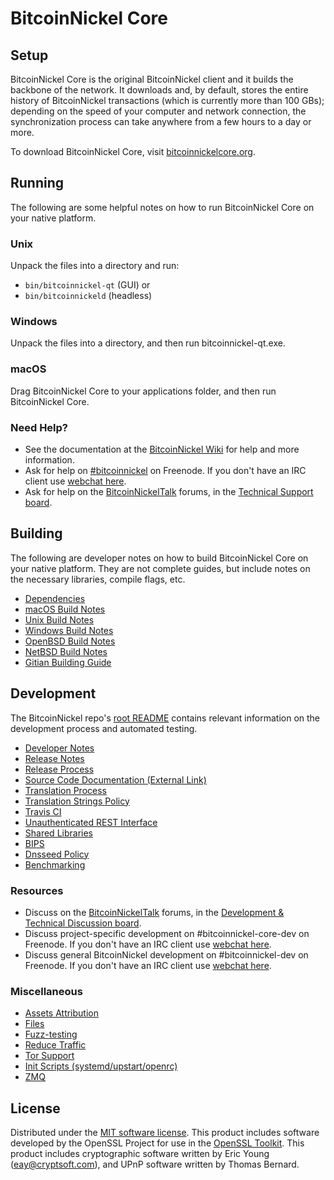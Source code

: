 BitcoinNickel Core
=============

Setup
---------------------
BitcoinNickel Core is the original BitcoinNickel client and it builds the backbone of the network. It downloads and, by default, stores the entire history of BitcoinNickel transactions (which is currently more than 100 GBs); depending on the speed of your computer and network connection, the synchronization process can take anywhere from a few hours to a day or more.

To download BitcoinNickel Core, visit [bitcoinnickelcore.org](https://bitcoinnickelcore.org/en/releases/).

Running
---------------------
The following are some helpful notes on how to run BitcoinNickel Core on your native platform.

### Unix

Unpack the files into a directory and run:

- `bin/bitcoinnickel-qt` (GUI) or
- `bin/bitcoinnickeld` (headless)

### Windows

Unpack the files into a directory, and then run bitcoinnickel-qt.exe.

### macOS

Drag BitcoinNickel Core to your applications folder, and then run BitcoinNickel Core.

### Need Help?

* See the documentation at the [BitcoinNickel Wiki](https://en.bitcoinnickel.it/wiki/Main_Page)
for help and more information.
* Ask for help on [#bitcoinnickel](http://webchat.freenode.net?channels=bitcoinnickel) on Freenode. If you don't have an IRC client use [webchat here](http://webchat.freenode.net?channels=bitcoinnickel).
* Ask for help on the [BitcoinNickelTalk](https://bitcoinnickeltalk.org/) forums, in the [Technical Support board](https://bitcoinnickeltalk.org/index.php?board=4.0).

Building
---------------------
The following are developer notes on how to build BitcoinNickel Core on your native platform. They are not complete guides, but include notes on the necessary libraries, compile flags, etc.

- [Dependencies](dependencies.md)
- [macOS Build Notes](build-osx.md)
- [Unix Build Notes](build-unix.md)
- [Windows Build Notes](build-windows.md)
- [OpenBSD Build Notes](build-openbsd.md)
- [NetBSD Build Notes](build-netbsd.md)
- [Gitian Building Guide](gitian-building.md)

Development
---------------------
The BitcoinNickel repo's [root README](/README.md) contains relevant information on the development process and automated testing.

- [Developer Notes](developer-notes.md)
- [Release Notes](release-notes.md)
- [Release Process](release-process.md)
- [Source Code Documentation (External Link)](https://dev.visucore.com/bitcoinnickel/doxygen/)
- [Translation Process](translation_process.md)
- [Translation Strings Policy](translation_strings_policy.md)
- [Travis CI](travis-ci.md)
- [Unauthenticated REST Interface](REST-interface.md)
- [Shared Libraries](shared-libraries.md)
- [BIPS](bips.md)
- [Dnsseed Policy](dnsseed-policy.md)
- [Benchmarking](benchmarking.md)

### Resources
* Discuss on the [BitcoinNickelTalk](https://bitcoinnickeltalk.org/) forums, in the [Development & Technical Discussion board](https://bitcoinnickeltalk.org/index.php?board=6.0).
* Discuss project-specific development on #bitcoinnickel-core-dev on Freenode. If you don't have an IRC client use [webchat here](http://webchat.freenode.net/?channels=bitcoinnickel-core-dev).
* Discuss general BitcoinNickel development on #bitcoinnickel-dev on Freenode. If you don't have an IRC client use [webchat here](http://webchat.freenode.net/?channels=bitcoinnickel-dev).

### Miscellaneous
- [Assets Attribution](assets-attribution.md)
- [Files](files.md)
- [Fuzz-testing](fuzzing.md)
- [Reduce Traffic](reduce-traffic.md)
- [Tor Support](tor.md)
- [Init Scripts (systemd/upstart/openrc)](init.md)
- [ZMQ](zmq.md)

License
---------------------
Distributed under the [MIT software license](/COPYING).
This product includes software developed by the OpenSSL Project for use in the [OpenSSL Toolkit](https://www.openssl.org/). This product includes
cryptographic software written by Eric Young ([eay@cryptsoft.com](mailto:eay@cryptsoft.com)), and UPnP software written by Thomas Bernard.

